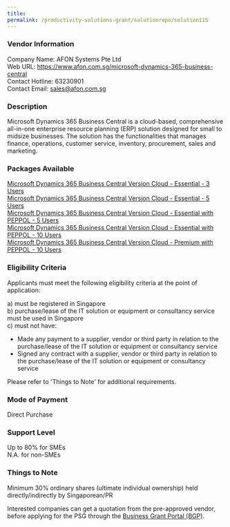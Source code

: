 ```yaml
---
title: 
permalink: /productivity-solutions-grant/solutionrepo/solution115
---
```


### Vendor Information
Company Name: AFON Systems Pte Ltd <br>Web URL: https://www.afon.com.sg/microsoft-dynamics-365-business-central <br>Contact Hotline: 63230901 <br>Contact Email: sales@afon.com.sg <br>

### Description

Microsoft Dynamics 365 Business Central is a cloud-based, comprehensive all-in-one enterprise resource planning (ERP) solution designed for small to midsize businesses. The solution has the functionalities that manages finance, operations, customer service, inventory, procurement, sales and marketing.

### Packages Available

<a href='https://www.gobusiness.gov.sg/images/psg/Desensitised_AFON_20200228_Annex_3_Part_1.pdf' target='_blank'>Microsoft Dynamics 365 Business Central Version Cloud - Essential - 3 Users</a><br/>
<a href='https://www.gobusiness.gov.sg/images/psg/Desensitised_AFON_20200228_Annex_3_Part_2.pdf' target='_blank'>Microsoft Dynamics 365 Business Central Version Cloud - Essential - 5 Users</a><br/>
<a href='https://www.gobusiness.gov.sg/images/psg/Desensitised_AFON_20200228_Annex_3_Part_3.pdf' target='_blank'>Microsoft Dynamics 365 Business Central Version Cloud - Essential with PEPPOL - 5 Users</a><br/>
<a href='https://www.gobusiness.gov.sg/images/psg/Desensitised_AFON_20200228_Annex_3_Part_4.pdf' target='_blank'>Microsoft Dynamics 365 Business Central Version Cloud - Essential with PEPPOL - 10 Users</a><br/>
<a href='https://www.gobusiness.gov.sg/images/psg/Desensitised_AFON_20200228_Annex_3_Part_5.pdf' target='_blank'>Microsoft Dynamics 365 Business Central Version Cloud - Premium with PEPPOL - 10 Users</a><br/>

### Eligibility Criteria

Applicants must meet the following eligibility criteria at the point of application:

a) must be registered in Singapore <br>
b) purchase/lease of the IT solution or equipment or consultancy service must be used in Singapore <br>
c) must not have:
- Made any payment to a supplier, vendor or third party in relation to the purchase/lease of the IT solution or equipment or consultancy service
- Signed any contract with a supplier, vendor or third party in relation to the purchase/lease of the IT solution or equipment or consultancy service

Please refer to 'Things to Note' for additional requirements.

### Mode of Payment
Direct Purchase

### Support Level
Up to 80% for SMEs <br>
N.A. for non-SMEs

### Things to Note
Minimum 30% ordinary shares (ultimate individual ownership) held directly/indirectly by Singaporean/PR

Interested companies can get a quotation from the pre-approved vendor, before applying for the PSG through the <a target='_blank' href='https://www.businessgrants.gov.sg/'>Business Grant Portal (BGP)</a>.
